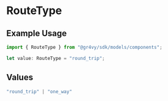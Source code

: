 # RouteType

## Example Usage

```typescript
import { RouteType } from "@gr4vy/sdk/models/components";

let value: RouteType = "round_trip";
```

## Values

```typescript
"round_trip" | "one_way"
```